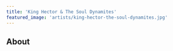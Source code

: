```yaml
---
title: 'King Hector & The Soul Dynamites'
featured_image: 'artists/king-hector-the-soul-dynamites.jpg'
---
```


## About


